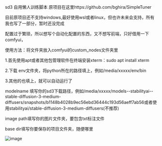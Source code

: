 sd3 自用懒人训练脚本
原项目在这里https://github.com/bghira/SimpleTuner

目前原项目还不支持windows,最好使用wsl或者linux，但也许未来会支持，所有我也写了一部分，暂时还没完成

配置过于繁琐，所以想写个自动化配置的东西，又不想写前端，只好借用一下comfyui，

使用方法：将文件夹放入comfyui的custom_nodes文件夹里

1.首先使用apt或者其他包管理软件在终端安装xterm：sudo apt install xterm 

2.下载 env文件夹，将python所在的路径填上，例如/media/xxxxx/env/bin

3.其他的也填上，就可以自动运行了 

modelname 填写你的sd3下载路径，例如/media/xxxxx/models--stabilityai--stable-diffusion-3-medium-diffusers/snapshots/b1148b4028b9ec56ebd36444c193d56aeff7ab56或者使用stabilityai/stable-diffusion-3-medium-diffusers(不推荐)

image path填写你的图片文件夹，要包含txt标注文件

base dir填写你要保存的项目文件夹，随便哪里

![image](https://github.com/pzzmyc/comfyui-sd3-simple-simpletuner/assets/43562427/13df99cf-abc2-4488-91c3-4a3ea688ba47)
